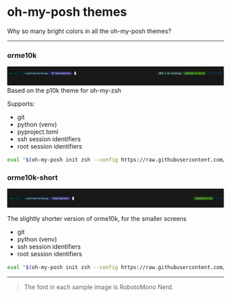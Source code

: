 # oh-my-posh themes

Why so many bright colors in all the oh-my-posh themes?

---

### orme10k

![alt text][orme10k]
Based on the p10k theme for oh-my-zsh

Supports:

- git
- python (venv)
- pyproject.toml
- ssh session identifiers
- root session identifiers

```bash
eval "$(oh-my-posh init zsh --config https://raw.githubusercontent.com/orme292/omp_themes/refs/heads/master/orme10k.omp.yaml)"
```

### orme10k-short

![alt text][orme10kshort]

The slightly shorter version of orme10k, for the smaller screens

- git
- python (venv)
- ssh session identifiers
- root session identifiers

```bash
eval "$(oh-my-posh init zsh --config https://raw.githubusercontent.com/orme292/omp_themes/refs/heads/master/orme10k-short.omp.yaml)"
```

[orme10k]: https://github.com/orme292/omp_themes/blob/e1541005ba97fb1fe3bb031cddd33fb4bea2bbd5/assets/orme10k.png "orme10k, iTerm2, RobotoMono Nerd"
[orme10kshort]: https://github.com/orme292/omp_themes/blob/e1541005ba97fb1fe3bb031cddd33fb4bea2bbd5/assets/orme10k-short.png "orme10k-short, iTerm2, RobotoMono Nerd"

---

> The font in each sample image is RobotoMono Nerd.
